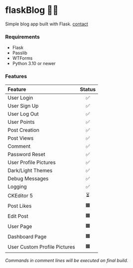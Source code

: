# flaskBlog ✍🏻

Simple blog app built with Flask.
[contact](https://dogukanurker.com)

### Requirements

- Flask
- Passlib
- WTForms
- Python 3.10 or newer

### Features

| Feature                      | Status |
| :--------------------------- | :----: |
| User Login                   |   ✅   |
| User Sign Up                 |   ✅   |
| User Log Out                 |   ✅   |
| User Points                  |   ✅   |
| Post Creation                |   ✅   |
| Post Views                   |   ✅   |
| Comment                      |   ✅   |
| Password Reset               |   ✅   |
| User Profile Pictures        |   ✅   |
| Dark/Light Themes            |   ✅   |
| Debug Messages               |   ✅   |
| Logging                      |   ✅   |
| CKEditor 5                   |   ⏳   |
| Post Likes                   |   🟧   |
| Edit Post                    |   🟧   |
| User Page                    |   🟧   |
| Dashboard Page               |   🟧   |
| User Custom Profile Pictures |   🟧   |

_Commands in comment lines will be executed on final build._
